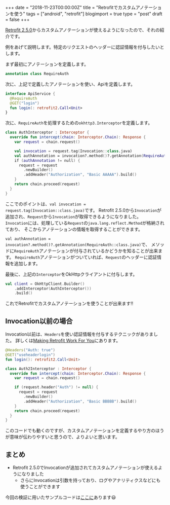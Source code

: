 +++
date = "2018-11-23T00:00:00Z"
title = "Retrofitでカスタムアノテーションを使う"
tags = ["android", "retrofit"]
blogimport = true
type = "post"
draft = false
+++

[Retrofit 2.5.0](https://github.com/square/retrofit/blob/master/CHANGELOG.md#version-250-2018-11-18)からカスタムアノテーションが使えるようになったので、それの紹介です。

例をあげて説明します。特定のリクエストのヘッダーに認証情報を付与したいとします。

まず最初にアノテーションを定義します。

```kotlin
annotation class RequireAuth
```

次に、上記で定義したアノテーションを使い、Apiを定義します。

```kotlin
interface ApiService {
  @RequireAuth
  @GET("login")
  fun login(: retrofit2.Call<Unit>
}
```

次に、`RequireAuth`を処理するための`okhttp3.Interceptor`を定義します。

```kotlin
class AuthInterceptor : Interceptor {
  override fun intercept(chain: Interceptor.Chain): Response {
    var request = chain.request()

    val invocation = request.tag(Invocation::class.java)
    val authAnnotation = invocation?.method()?.getAnnotation(RequireAuth::class.java)
    if (authAnnotation != null) {
      request = request
        .newBuilder()
        .addHeader("Authorization", "Basic AAAAA").build()
    }
    return chain.proceed(request)
  }
}
```

ここでのポイントは、`val invocation = request.tag(Invocation::class.java)`です。
Retrofit 2.5.0から`Invocation`が追加され、`Request`から`Invocation`が取得できるようになりました。
`Invocation`には、処理している`Request`の`java.lang.reflect.Method`が格納されており、
そこからアノテーションの情報を取得することができます。

`val authAnnotation = invocation?.method()?.getAnnotation(RequireAuth::class.java)`で、
メソッドに`RequireAuth`アノテーションが付与されているかどうかを知ることが出来ます。
`RequireAuth`アノテーションがついていれば、`Request`のヘッダーに認証情報を追加します。

最後に、上記の`Interceptor`をOkHttpクライアントに付与します。

```kotlin
val client = OkHttpClient.Builder()
    .addInterceptor(AuthInterceptor())
    .build()
```

これでRetrofitでカスタムアノテーションを使うことが出来ます!!

## Invocation以前の場合

Invocation以前は、`Headers`を使い認証情報を付与するテクニックがありました。
詳しくは[Making Retrofit Work For You](https://speakerdeck.com/jakewharton/making-retrofit-work-for-you-ohio-devfest-2016?slide=39)にあります。

```kotlin
@Headers("Auth: true")
@GET("useheaderlogin")
fun login(): retrofit2.Call<Unit>
```

```kotlin
class Auth2Interceptor : Interceptor {
  override fun intercept(chain: Interceptor.Chain): Response {
    var request = chain.request()

    if (request.header("Auth") != null) {
      request = request
        .newBuilder()
        .addHeader("Authorization", "Basic BBBBB").build()
    }
    return chain.proceed(request)
  }
}
```

このコードでも動くのですが、カスタムアノテーションを定義するやり方のほうが意味が伝わりやすいと思うので、よりよいと思います。

## まとめ

- Retrofit 2.5.0でInvocationが追加されてカスタムアノテーションが使えるようになりました
  - さらにInvocationは引数を持っており、ログやアナリティクスなどにも使うことができます

今回の検証に用いたサンプルコードは[ここに](https://github.com/satoshun-android-example/RetrofitCustomAnnotationExample)あります😃
